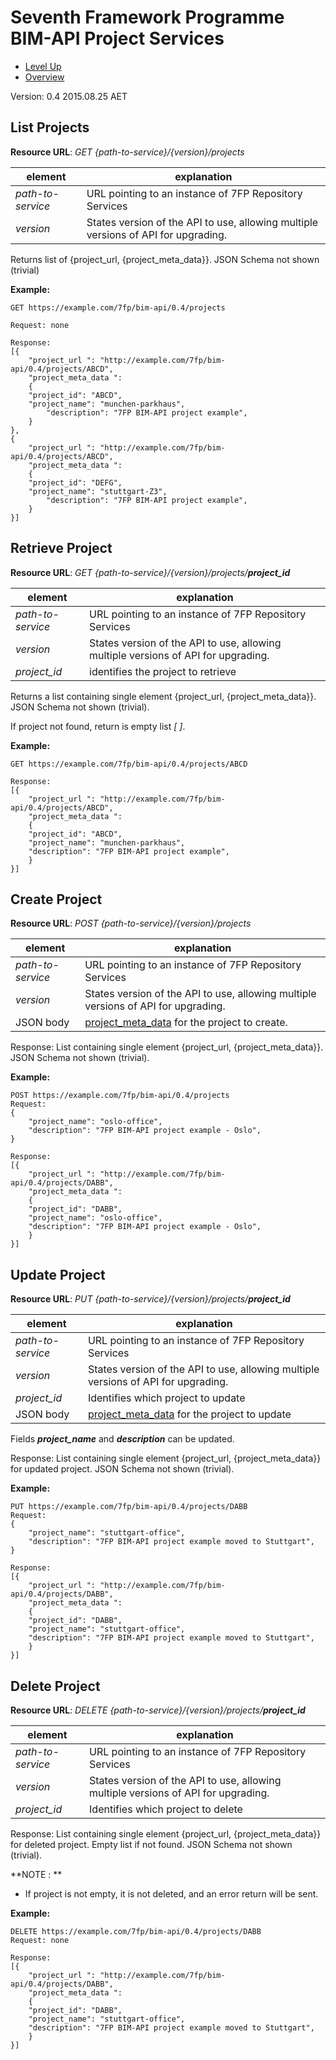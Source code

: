 # Seventh Framework Programme BIM-API Project Services #

* [Level Up](../README.md)
* [Overview](./README.md)

Version: 0.4 2015.08.25 AET

## List Projects

**Resource URL**: *GET {path-to-service}/{version}/projects*

element | explanation
--------|-----------|
*path-to-service*	|URL pointing to an instance of 7FP Repository Services|
*version*	|States version of the API to use, allowing multiple versions of API for upgrading.|

Returns list of {project_url, {project_meta_data}}. JSON Schema not shown (trivial)

**Example:**

```
GET https://example.com/7fp/bim-api/0.4/projects

Request: none

Response:
[{
    "project_url ": "http://example.com/7fp/bim-api/0.4/projects/ABCD",
    "project_meta_data ":
    {
	"project_id": "ABCD",
	"project_name": "munchen-parkhaus",
    	"description": "7FP BIM-API project example",
    }
},
{
    "project_url ": "http://example.com/7fp/bim-api/0.4/projects/ABCD",
    "project_meta_data ":
    {
	"project_id": "DEFG",
	"project_name": "stuttgart-Z3",
    	"description": "7FP BIM-API project example",
    }
}]
```


## Retrieve Project
**Resource URL**: *GET {path-to-service}/{version}/projects/**project_id***

element | explanation
--------|-----------|
*path-to-service*	|URL pointing to an instance of 7FP Repository Services|
*version*	|States version of the API to use, allowing multiple versions of API for upgrading.
*project_id*	| identifies the project to retrieve

Returns a list containing single element {project_url, {project_meta_data}}. JSON Schema not shown (trivial).

If project not found, return is empty list *[ ]*.

**Example:**

```
GET https://example.com/7fp/bim-api/0.4/projects/ABCD

Response:
[{
    "project_url ": "http://example.com/7fp/bim-api/0.4/projects/ABCD",
    "project_meta_data ":
    {
	"project_id": "ABCD",
	"project_name": "munchen-parkhaus",
	"description": "7FP BIM-API project example",
    }
}]
```

## Create Project
**Resource URL**: *POST {path-to-service}/{version}/projects*

element | explanation
--------|-----------|
*path-to-service*	|URL pointing to an instance of 7FP Repository Services|
*version*	|States version of the API to use, allowing multiple versions of API for upgrading.
JSON body	|[project_meta_data](./schemata/project_meta_data.md) for the project to create. 

Response: List containing single element {project_url, {project_meta_data}}. JSON Schema not shown (trivial).

**Example:**

```
POST https://example.com/7fp/bim-api/0.4/projects
Request:
{
	"project_name": "oslo-office",
	"description": "7FP BIM-API project example - Oslo",
}

Response:
[{
    "project_url ": "http://example.com/7fp/bim-api/0.4/projects/DABB",
    "project_meta_data ":
    {
	"project_id": "DABB",
	"project_name": "oslo-office",
	"description": "7FP BIM-API project example - Oslo",
    }
}]
```

## Update Project
**Resource URL**: *PUT {path-to-service}/{version}/projects/**project_id***

element | explanation
--------|-----------|
*path-to-service*	|URL pointing to an instance of 7FP Repository Services|
*version*	|States version of the API to use, allowing multiple versions of API for upgrading.
*project_id*	|Identifies which project to update 
JSON body	|[project_meta_data](./schemata/project_meta_data.md) for the project to update

Fields ***project_name*** and ***description*** can be updated.

Response: List containing single element {project_url, {project_meta_data}} for updated project. JSON Schema not shown (trivial).

**Example:**

```
PUT https://example.com/7fp/bim-api/0.4/projects/DABB
Request:
{
	"project_name": "stuttgart-office",
	"description": "7FP BIM-API project example moved to Stuttgart",
}

Response:
[{
    "project_url ": "http://example.com/7fp/bim-api/0.4/projects/DABB",
    "project_meta_data ":
    {
	"project_id": "DABB",
	"project_name": "stuttgart-office",
	"description": "7FP BIM-API project example moved to Stuttgart",
    }
}]
```

## Delete Project
**Resource URL**: *DELETE {path-to-service}/{version}/projects/**project_id***

element | explanation
--------|-----------|
*path-to-service*	|URL pointing to an instance of 7FP Repository Services|
*version*	|States version of the API to use, allowing multiple versions of API for upgrading.
*project_id*	|Identifies which project to delete 

Response: List containing single element {project_url, {project_meta_data}} for deleted project. Empty list if not found. JSON Schema not shown (trivial).

**NOTE : **

* If project is not empty, it is not deleted, and an error return will be sent.

**Example:**

```
DELETE https://example.com/7fp/bim-api/0.4/projects/DABB
Request: none

Response:
[{
    "project_url ": "http://example.com/7fp/bim-api/0.4/projects/DABB",
    "project_meta_data ":
    {
	"project_id": "DABB",
	"project_name": "stuttgart-office",
	"description": "7FP BIM-API project example moved to Stuttgart",
    }
}]
```

